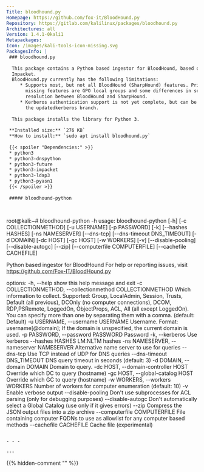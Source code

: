 ```yaml
---
Title: bloodhound.py
Homepage: https://github.com/fox-it/BloodHound.py
Repository: https://gitlab.com/kalilinux/packages/bloodhound.py
Architectures: all
Version: 1.4.1-0kali1
Metapackages: 
Icon: /images/kali-tools-icon-missing.svg
PackagesInfo: |
 ### bloodhound.py
 
  This package contains a Python based ingestor for BloodHound, based on
  Impacket.
  BloodHound.py currently has the following limitations:
     * Supports most, but not all BloodHound (SharpHound) features. Primary
       missing features are GPO local groups and some differences in session
       resolution between BloodHound and SharpHound.
     * Kerberos authentication support is not yet complete, but can be used from
       the updatedkerberos branch.
   
  This package installs the library for Python 3.
 
 **Installed size:** `276 KB`  
 **How to install:** `sudo apt install bloodhound.py`  
 
 {{< spoiler "Dependencies:" >}}
 * python3
 * python3-dnspython
 * python3-future
 * python3-impacket
 * python3-ldap3
 * python3-pyasn1 
 {{< /spoiler >}}
 
 ##### bloodhound-python
 
 
 ```
 root@kali:~# bloodhound-python -h
 usage: bloodhound-python [-h] [-c COLLECTIONMETHOD] [-u USERNAME]
                          [-p PASSWORD] [-k] [--hashes HASHES] [-ns NAMESERVER]
                          [--dns-tcp] [--dns-timeout DNS_TIMEOUT] [-d DOMAIN]
                          [-dc HOST] [-gc HOST] [-w WORKERS] [-v]
                          [--disable-pooling] [--disable-autogc] [--zip]
                          [--computerfile COMPUTERFILE] [--cachefile CACHEFILE]
 
 Python based ingestor for BloodHound
 For help or reporting issues, visit https://github.com/Fox-IT/BloodHound.py
 
 options:
   -h, --help            show this help message and exit
   -c COLLECTIONMETHOD, --collectionmethod COLLECTIONMETHOD
                         Which information to collect. Supported: Group,
                         LocalAdmin, Session, Trusts, Default (all previous),
                         DCOnly (no computer connections), DCOM, RDP,PSRemote,
                         LoggedOn, ObjectProps, ACL, All (all except LoggedOn).
                         You can specify more than one by separating them with
                         a comma. (default: Default)
   -u USERNAME, --username USERNAME
                         Username. Format: username[@domain]; If the domain is
                         unspecified, the current domain is used.
   -p PASSWORD, --password PASSWORD
                         Password
   -k, --kerberos        Use kerberos
   --hashes HASHES       LM:NLTM hashes
   -ns NAMESERVER, --nameserver NAMESERVER
                         Alternative name server to use for queries
   --dns-tcp             Use TCP instead of UDP for DNS queries
   --dns-timeout DNS_TIMEOUT
                         DNS query timeout in seconds (default: 3)
   -d DOMAIN, --domain DOMAIN
                         Domain to query.
   -dc HOST, --domain-controller HOST
                         Override which DC to query (hostname)
   -gc HOST, --global-catalog HOST
                         Override which GC to query (hostname)
   -w WORKERS, --workers WORKERS
                         Number of workers for computer enumeration (default:
                         10)
   -v                    Enable verbose output
   --disable-pooling     Don't use subprocesses for ACL parsing (only for
                         debugging purposes)
   --disable-autogc      Don't automatically select a Global Catalog (use only
                         if it gives errors)
   --zip                 Compress the JSON output files into a zip archive
   --computerfile COMPUTERFILE
                         File containing computer FQDNs to use as allowlist for
                         any computer based methods
   --cachefile CACHEFILE
                         Cache file (experimental)
 ```
 
 - - -
 
---
```

{{% hidden-comment "<!--Do not edit anything above this line-->" %}}
